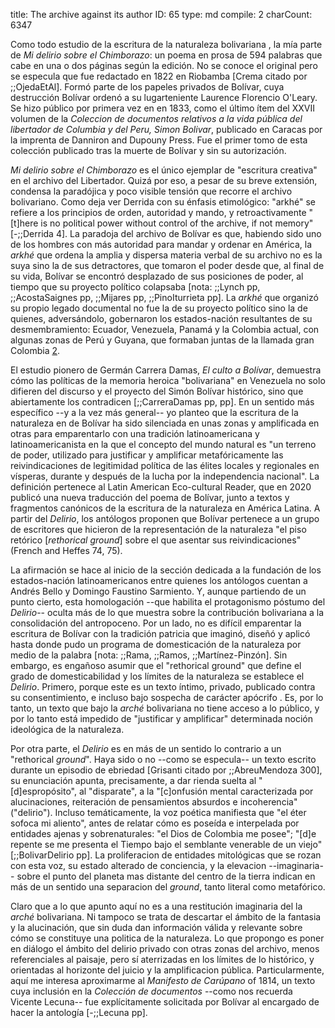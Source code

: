 title:          The archive against its author
ID:             65
type:           md
compile:        2
charCount:      6347


Como todo estudio de la escritura de la naturaleza bolivariana <!--nota: ejemplos-->, la mía parte de _Mi delirio sobre el Chimborazo_: un poema en prosa de 594 palabras que cabe en una o dos páginas según la edición. No se conoce el original pero se especula que fue redactado en 1822 en Riobamba [Crema citado por ;;OjedaEtAl]. Formó parte de los papeles privados de Bolívar, cuya destrucción Bolívar ordenó a su lugarteniente Laurence Florencio O'Leary. Se hizo público por primera vez en en 1833,  como el último ítem del XXVII volumen de la _Coleccion de documentos relativos a la vida pública del libertador de Columbia y del Peru, Simon Bolivar_, publicado en Caracas por la imprenta de Danniron and Dupouny Press. Fue el primer tomo de esta colección publicado tras la muerte de Bolívar y sin su autorización.<!-- nota: detalles del chisme-->

_Mi delirio sobre el Chimborazo_ es el único ejemplar de "escritura creativa" en el archivo del Libertador.  Quizá por eso, a pesar de su breve extensión, condensa la paradójica y poco visible tensión que recorre el archivo bolivariano. Como deja ver Derrida con su énfasis etimológico: "arkhé" se refiere a los principios de orden, autoridad y mando, y retroactivamente "[t]here is no political power without control of the archive, if not memory" [-;;Derrida 4]. La paradoja del archivo de Bolívar es que, habiendo sido uno de los hombres con más autoridad para mandar y ordenar en América, la _arkhé_ que ordena la amplia y dispersa materia verbal de su archivo no es la suya sino la de sus detractores, que tomaron el poder desde que, al final de su vida, Bolívar se encontró desplazado de sus posiciones de poder, al tiempo que su proyecto político colapsaba [nota: ;;Lynch pp, ;;AcostaSaignes pp, ;;Mijares pp, ;;PinoIturrieta pp]. La _arkhé_ que organizó su propio legado documental no fue la de su proyecto político sino la de quienes, adversándolo, gobernaron los estados-nación resultantes de su desmembramiento: Ecuador, Venezuela, Panamá y la Colombia actual, con algunas zonas de Perú y Guyana, que formaban juntas de la llamada gran Colombia 
[2](#ftn8).


El estudio pionero de Germán Carrera Damas, _El culto a Bolívar_, demuestra cómo las políticas de la memoria heroica "bolivariana" en Venezuela no solo difieren del discurso y el proyecto del Simón Bolívar histórico, sino que abiertamente los contradicen [;;CarreraDamas pp, pp]. En un sentido más específico --y a la vez más general-- yo planteo que la escritura de la naturaleza en de Bolívar ha sido silenciada en unas zonas y amplificada en otras para emparentarlo con una tradición latinoamericana y latinoamericanista en la que el concepto del mundo natural es "un terreno de poder, utilizado para justificar y amplificar metafóricamente las reivindicaciones de legitimidad política de las élites locales y regionales en vísperas, durante y después de la lucha por la independencia nacional". La definición pertenece al Latin American Eco-cultural Reader, que en 2020 publicó una nueva traducción del poema de Bolívar, junto a textos y fragmentos canónicos de la escritura de la naturaleza en América Latina. A partir del _Delirio_, los antólogos proponen que Bolívar pertenece a un grupo de escritores que hicieron de la representación de la naturaleza "el piso retórico [*rethorical ground*] sobre el que asentar sus reivindicaciones" (French and Heffes 74, 75). 

La afirmación se hace al inicio de la sección dedicada a la fundación de los estados-nación latinoamericanos entre quienes los antólogos cuentan a Andrés Bello y Domingo Faustino Sarmiento. Y, aunque partiendo de un punto cierto, esta homologación --que habilita el protagonismo póstumo del _Delirio_-- oculta más de lo que muestra sobre la contribución bolivariana a la consolidación del antropoceno. Por un lado, no es difícil emparentar la escritura de Bolívar con la tradición patricia que imaginó, diseñó y aplicó hasta donde pudo un programa de domesticación de la naturaleza por medio de la palabra [nota: ;;Rama, ;;Ramos, ;;Martínez-Pinzón]. Sin embargo, es engañoso asumir que el "rethorical ground" que define el grado de domesticabilidad y los límites de la naturaleza se establece el _Delirio_. Primero, porque este es un texto íntimo, privado, publicado contra su consentimiento, e incluso bajo sospecha de carácter apócrifo <!--nota-->. Es, por lo tanto, un texto que bajo la _arché_ bolivariana no tiene acceso a lo público, y por lo tanto está impedido de "justificar y amplificar" determinada noción ideológica de la naturaleza. 

Por otra parte, el _Delirio_ es en más de un sentido lo contrario a un "rethorical *ground*". Haya sido o no --como se especula-- un texto escrito durante un episodio de ebriedad [Grisanti citado por ;;AbreuMendoza 300], su enunciación apunta, precisamente, a dar rienda suelta al "[d]espropósito", al "disparate", a la "[c]onfusión mental caracterizada por alucinaciones, reiteración de pensamientos absurdos e incoherencia" ("delirio"). Incluso temáticamente, la voz poética manifiesta que "el éter sofoca mi aliento", antes de relatar cómo es poseída e interpelada por entidades ajenas y sobrenaturales: "el Dios de Colombia me posee"; "[d]e repente se me presenta el Tiempo bajo el semblante venerable de un viejo" [;;BolivarDelirio pp]. La proliferacion de entidades mitológicas que se rozan con esta voz, su estado alterado de conciencia, y la elevacion --imaginaria-- sobre el punto del planeta mas distante del centro de la tierra indican en más de un sentido una separacion del *ground*, tanto literal como metafórico. 

Claro que a lo que apunto aquí no es a una restitución imaginaria del la *arché* bolivariana. Ni tampoco se trata de descartar el ámbito de la fantasia y la alucinación, que sin duda dan información válida y relevante sobre cómo se constituye una politica de la naturaleza. Lo que propongo es poner en diálogo el ámbito del delirio privado con otras zonas del archivo, menos referenciales al paisaje, pero sí aterrizadas en los límites de lo histórico, y orientadas al horizonte del juicio y la amplificacion pública. Particularmente, aquí me interesa aproximarme al _Manifesto de Carúpano_ of 1814, un texto cuya inclusión en la *Colección de documentos* --como nos recuerda Vicente Lecuna-- fue explícitamente solicitada por Bolívar al encargado de hacer la antología [-;;Lecuna pp].
